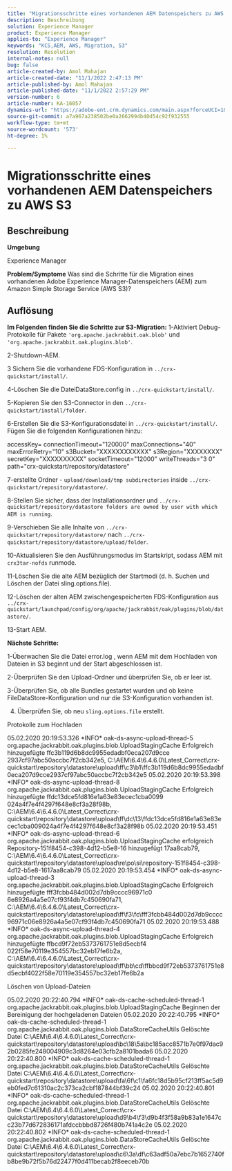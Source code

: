 ```yaml
---
title: "Migrationsschritte eines vorhandenen AEM Datenspeichers zu AWS S3"
description: Beschreibung
solution: Experience Manager
product: Experience Manager
applies-to: "Experience Manager"
keywords: "KCS,AEM, AWS, Migration, S3"
resolution: Resolution
internal-notes: null
bug: false
article-created-by: Amol Mahajan
article-created-date: "11/1/2022 2:47:13 PM"
article-published-by: Amol Mahajan
article-published-date: "11/1/2022 2:57:29 PM"
version-number: 6
article-number: KA-16057
dynamics-url: "https://adobe-ent.crm.dynamics.com/main.aspx?forceUCI=1&pagetype=entityrecord&etn=knowledgearticle&id=4fd5180d-f459-ed11-9561-6045bd006ce9"
source-git-commit: a7a967a238502be0a2662994b40d54c92f932555
workflow-type: tm+mt
source-wordcount: '573'
ht-degree: 1%

---
```


# Migrationsschritte eines vorhandenen AEM Datenspeichers zu AWS S3

## Beschreibung


<b>Umgebung</b>

Experience Manager


<b>Problem/Symptome</b>
Was sind die Schritte für die Migration eines vorhandenen Adobe Experience Manager-Datenspeichers (AEM) zum Amazon Simple Storage Service (AWS S3)?


## Auflösung

<b>Im Folgenden finden Sie die Schritte zur S3-Migration:</b>
1-Aktiviert Debug-Protokolle für Pakete `'org.apache.jackrabbit.oak.blob'` und `'org.apache.jackrabbit.oak.plugins.blob'`.

2-Shutdown-AEM.

3 Sichern Sie die vorhandene FDS-Konfiguration in `../crx-quickstart/install/`.

4-Löschen Sie die DateiDataStore.config in `../crx-quickstart/install/`.

5-Kopieren Sie den S3-Connector in den `../crx-quickstart/install/folder`.

6-Erstellen Sie die S3-Konfigurationsdatei in `../crx-quickstart/install/`. Fügen Sie die folgenden Konfigurationen hinzu:

accessKey= connectionTimeout=&quot;120000&quot; maxConnections=&quot;40&quot; maxErrorRetry=&quot;10&quot; s3Bucket=&quot;XXXXXXXXXXXX&quot; s3Region=&quot;XXXXXXXX&quot; secretKey=&quot;XXXXXXXXXX&quot; socketTimeout=&quot;12000&quot; writeThreads=&quot;3 0&quot; path=&quot;crx-quickstart/repository/datastore&quot;

7-erstellte Ordner - `upload/download/tmp subdirectories` inside `../crx-quickstart/repository/datastore/`.

8-Stellen Sie sicher, dass der Installationsordner und `../crx-quickstart/repository/datastore folders are owned by user with which AEM is running`.

9-Verschieben Sie alle Inhalte von `../crx-quickstart/repository/datastore/` nach `../crx-quickstart/repository/datastore/upload/folder`.

10-Aktualisieren Sie den Ausführungsmodus im Startskript, sodass AEM mit `crx3tar-nofds` runmode.

11-Löschen Sie die alte AEM bezüglich der Startmodi (d. h. Suchen und Löschen der Datei sling.options.file).

12-Löschen der alten AEM zwischengespeicherten FDS-Konfiguration aus `../crx-quickstart/launchpad/config/org/apache/jackrabbit/oak/plugins/blob/datastore/`.

13-Start AEM.

<b>Nächste Schritte:</b>

1-Überwachen Sie die Datei error.log , wenn AEM mit dem Hochladen von Dateien in S3 beginnt und der Start abgeschlossen ist.

2-Überprüfen Sie den Upload-Ordner und überprüfen Sie, ob er leer ist.

3-Überprüfen Sie, ob alle Bundles gestartet wurden und ob keine FileDataStore-Konfiguration und nur die S3-Konfiguration vorhanden ist.

4. Überprüfen Sie, ob neu `sling.options.file` erstellt.

Protokolle zum Hochladen

05.02.2020 20:19:53.326 \*INFO\* oak-ds-async-upload-thread-5 org.apache.jackrabbit.oak.plugins.blob.UploadStagingCache Erfolgreich hinzugefügte ffc3b119d6b8dc9955edadbf0eca207d9cce 2937cf97abc50accbc7f2cb342e5, C:\AEM\6.4\6.4.6.0\Latest_Correct\crx-quickstart\repository\datastore\upload\ff\c3\b1\ffc3b119d6b8dc9955edadbf0eca207d9cce2937cf97abc50accbc7f2cb342e5 05.02.2020 20:19:53.398 \*INFO\* oak-ds-async-upload-thread-8 org.apache.jackrabbit.oak.plugins.blob.UploadStagingCache Erfolgreich hinzugefügte ffdc13dce5fd816e1a63e83ecec1cba0099 024a4f7e4f4297f648e8cf3a28f98b, C:\AEM\6.4\6.4.6.0\Latest_Correct\crx-quickstart\repository\datastore\upload\ff\dc\13\ffdc13dce5fd816e1a63e83ecec1cba009024a4f7e4f4297f648e8cf3a28f98b 05.02.2020 20:19:53.451 \*INFO\* oak-ds-async-upload-thread-6 org.apache.jackrabbit.oak.plugins.blob.UploadStagingCache erfolgreich Repository-151f8454-c398-4d12-b5e8-16 hinzugefügt 17aa8cab79, C:\AEM\6.4\6.4.6.0\Latest_Correct\crx-quickstart\repository\datastore\upload\re\po\si\repository-151f8454-c398-4d12-b5e8-1617aa8cab79 05.02.2020 20:19:53.454 \*INFO\* oak-ds-async-upload-thread-3 org.apache.jackrabbit.oak.plugins.blob.UploadStagingCache Erfolgreich hinzugefügte fff3fcbb484d002d7db9cccc96971c0 6e8926a4a5e07cf93f4db7c450690fa71, C:\AEM\6.4\6.4.6.0\Latest_Correct\crx-quickstart\repository\datastore\upload\ff\f3\fc\fff3fcbb484d002d7db9cccc96971c06e8926a4a5e07cf93f4db7c450690fa71 05.02.2020 20:19:53.488 \*INFO\* oak-ds-async-upload-thread-4 org.apache.jackrabbit.oak.plugins.blob.UploadStagingCache Erfolgreich hinzugefügte ffbcd9f72eb5373761751e8d5ecbf4 022f58e70119e354557bc32eb17fe6b2a, C:\AEM\6.4\6.4.6.0\Latest_Correct\crx-quickstart\repository\datastore\upload\ff\bb\cd\ffbbcd9f72eb5373761751e8d5ecbf4022f58e70119e354557bc32eb17fe6b2a

Löschen von Upload-Dateien

05.02.2020 20:22:40.794 \*INFO\* oak-ds-cache-scheduled-thread-1 org.apache.jackrabbit.oak.plugins.blob.UploadStagingCache Beginnen der Bereinigung der hochgeladenen Dateien 05.02.2020 20:22:40.795 \*INFO\* oak-ds-cache-scheduled-thread-1 org.apache.jackrabbit.oak.plugins.blob.DataStoreCacheUtils Gelöschte Datei C:\AEM\6.4\6.4.6.0\Latest_Correct\crx-quickstart\repository\datastore\upload\bc\18\5a\bc185acc8571b7e0f97dac92b0285fe248004909c3d8264e03cfb2a8101bada6 05.02.2020 20:22:40.800 \*INFO\* oak-ds-cache-scheduled-thread-1 org.apache.jackrabbit.oak.plugins.blob.DataStoreCacheUtils Gelöschte Datei C:\AEM\6.4\6.4.6.0\Latest_Correct\crx-quickstart\repository\datastore\upload\fa\6f\c1\fa6fc18d5b95cf213ff5ac5d9eb0fed7c61310ac2c373ca2cbf187844bf39c24 05.02.2020 20:22:40.801 \*INFO\* oak-ds-cache-scheduled-thread-1 org.apache.jackrabbit.oak.plugins.blob.DataStoreCacheUtils Gelöschte Datei C:\AEM\6.4\6.4.6.0\Latest_Correct\crx-quickstart\repository\datastore\upload\d9\b4\f3\d9b4f3f58a9b83a1e1647cc23b77d672836171afdccbbbd8726f480b741a4c2e 05.02.2020 20:22:40.802 \*INFO\* oak-ds-cache-scheduled-thread-1 org.apache.jackrabbit.oak.plugins.blob.DataStoreCacheUtils Gelöschte Datei C:\AEM\6.4\6.4.6.0\Latest_Correct\crx-quickstart\repository\datastore\upload\c6\3a\df\c63adf50a7ebc7b1652740fb8be9b72f5b76d22477f0d411becab2f8eeceb70b
